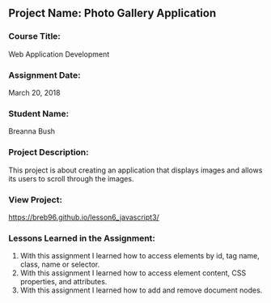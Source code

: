 ## Project Name:  Photo Gallery Application

### Course Title:
Web Application Development

### Assignment Date:  
March 20, 2018

### Student Name:  
Breanna Bush

### Project Description:
This project is about creating an application that displays images and allows its users to scroll through the images.

### View Project:
https://breb96.github.io/lesson6_javascript3/

### Lessons Learned in the Assignment:
1. With this assignment I learned how to access elements by id, tag name, class, name or selector.
2. With this assignment I learned how to access element content, CSS properties, and attributes.
3. With this assignment I learned how to add and remove document nodes.
